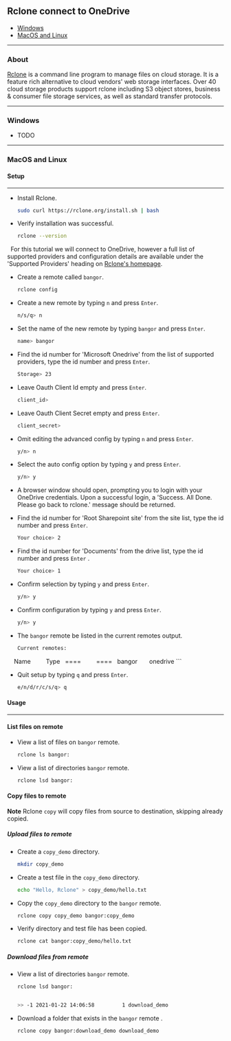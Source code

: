 ## Rclone connect to OneDrive


- [Windows](#windows)
- [MacOS and Linux](#macos-and-linux)

---

### About

[Rclone](https://rclone.org/) is a command line program to manage files on cloud storage. It is a feature rich alternative to cloud vendors' web storage interfaces. Over 40 cloud storage products support rclone including S3 object stores, business & consumer file storage services, as well as standard transfer protocols.

---

### Windows

- TODO

---

### MacOS and Linux

#### Setup
---

- Install Rclone.


    ```sh
    sudo curl https://rclone.org/install.sh | bash
    ```


- Verify installation was successful.    


    ```sh
    rclone --version
    ```

 
For this tutorial we will connect to OneDrive, however a full list of supported providers and configuration details are available under the 'Supported Providers' heading on [Rclone's homepage](https://rclone.org/).

- Create a remote called `bangor`.


    ```sh
    rclone config
    ```


- Create a new remote by typing `n` and press `Enter`.


    ```sh
    n/s/q> n
    ```


- Set the name of the new remote by typing `bangor` and press `Enter`.


    ```sh
    name> bangor
    ```


- Find the id number for 'Microsoft Onedrive' from the list of supported providers, type the id number and press `Enter`.


    ```sh
    Storage> 23
    ```

- Leave Oauth Client Id empty and press `Enter`.


    ```sh
    client_id>
    ```

- Leave Oauth Client Secret empty and press `Enter`.


    ```sh
    client_secret>
    ```


- Omit editing the advanced config by typing `n` and press `Enter`.


    ```sh
    y/n> n
    ```


- Select the auto config option by typing `y` and press `Enter`.    


    ```sh
    y/n> y
    ```


- A browser window should open, prompting you to login with your OneDrive credentials. Upon a successful login, a 'Success. All Done. Please go back to rclone.' message should be returned.
- Find the id number for 'Root Sharepoint site' from the site list, type the id number and press `Enter`.


    ```sh
    Your choice> 2
    ```


- Find the id number for 'Documents' from the drive list, type the id number and press `Enter` .


    ```sh
    Your choice> 1
    ```


- Confirm selection by typing `y` and press `Enter`.


    ```sh
    y/n> y
    ```


- Confirm configuration by typing `y` and press `Enter`.


    ```sh
    y/n> y
    ```


- The `bangor` remote be listed in the current remotes output.  


    ```sh
    Current remotes:
  
    Name         Type
    ====         ====
    bangor       onedrive
    ```


- Quit setup by typing `q` and press `Enter`.    


    ```sh
    e/n/d/r/c/s/q> q
    ```


#### Usage

---

#### List files on remote
- View a list of files on `bangor` remote.


    ```sh
    rclone ls bangor:
    ```


- View a list of directories `bangor` remote.


    ```sh
    rclone lsd bangor:
    ```


#### Copy files to remote

**Note** Rclone `copy` will copy files from source to destination, skipping already copied.

##### Upload files to remote

- Create a `copy_demo` directory.


    ```sh
    mkdir copy_demo
    ```


- Create a test file in the `copy_demo` directory.


    ```sh
    echo "Hello, Rclone" > copy_demo/hello.txt
    ```


- Copy the `copy_demo` directory to the `bangor` remote.


    ```sh
    rclone copy copy_demo bangor:copy_demo
    ```


- Verify directory and test file has been copied.


    ```sh
    rclone cat bangor:copy_demo/hello.txt
    ```


##### Download files from remote

- View a list of directories `bangor` remote.


    ```sh
    rclone lsd bangor:
    
    
    >> -1 2021-01-22 14:06:58         1 download_demo
    ```

- Download a folder that exists in the `bangor` remote .


    ```sh
    rclone copy bangor:download_demo download_demo
    ```
